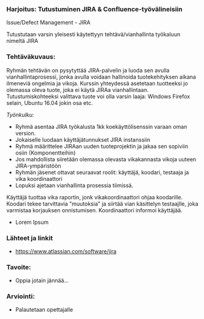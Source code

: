 ### Harjoitus: Tutustuminen JIRA & Confluence-työvälineisiin

Issue/Defect Management - JIRA

Tutustutaan varsin yleisesti käytettyyn tehtävä/vianhallinta työkaluun nimeltä JIRA



### Tehtäväkuvaus:

Ryhmän tehtävän on pysytyttää JIRA-palvelin ja luoda sen avulla vianhallintaprosessi, jonka avulla voidaan hallinoida tuotekehityksen aikana ilmeneviä ongelmia ja vikoja. Kurssin yhteydessä asetetaan tuotteeksi jo olemassa oleva tuote, joka ei käytä JIRAa vianhallintaan. Tutustumiskohteeksi valittava tuote voi olla varsin laaja: Windows Firefox selain, Ubuntu 16.04 jokin osa etc. 

*Työnkulku:*

* Ryhmä asentaa JIRA työkalusta 1kk koekäyttölisenssin varaan oman version. 
* Jokaiselle luodaan käyttäjätunnukset JIRA instanssiin
* Ryhmä määrittelee JIRAan uuden tuoteprojektin ja jakaa sen sopiviin osiin (Komponentteihin)
* Jos mahdollista siiretään olemassa olevasta vikakannasta vikoja uuteen JIRA-ympäristöön
* Ryhmän jäsenet ottavat seuraavat roolit: käyttäjä, koodari, testaaja ja vika koordinaattori
* Lopuksi ajetaan vianhallinta prosessia tiimissä.

Käyttäjä tuottaa vika raportin, jonk vikakoordinaattori ohjaa koodarille. Koodari tekee tarvittavia "muutoksia" ja siirtää vian käsittelyn testaajlle, joka varmistaa korjauksen onnistumisen. Koordinaattori informoi käyttäjää.







* Lorem Ipsum


### Lähteet ja linkit

* https://www.atlassian.com/software/jira


### Tavoite:

* Oppia jotain jännää...



### Arviointi:

* Palautetaan opettajalle 






















